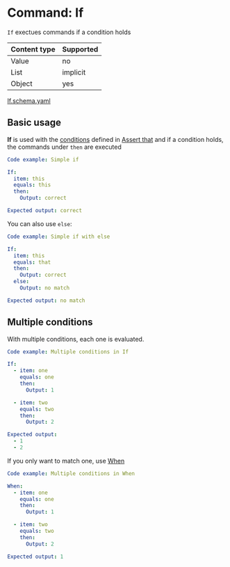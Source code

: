 # Command: If

`If` exectues commands if a condition holds

| Content type | Supported |
|--------------|-----------|
| Value        | no        |
| List         | implicit  |
| Object       | yes       |

[If.schema.yaml](schema/If.schema.yaml)

## Basic usage

**If** is used with the [conditions](../testing/Assert%20that.spec.md#conditions) defined
in [Assert that](../testing/Assert%20that.spec.md) and if a condition holds, the commands under `then` are executed

```yaml specscript
Code example: Simple if

If:
  item: this
  equals: this
  then:
    Output: correct

Expected output: correct
```

You can also use `else`:

```yaml specscript
Code example: Simple if with else

If:
  item: this
  equals: that
  then:
    Output: correct
  else:
    Output: no match

Expected output: no match
```

## Multiple conditions

With multiple conditions, each one is evaluated.

```yaml specscript
Code example: Multiple conditions in If

If:
  - item: one
    equals: one
    then:
      Output: 1

  - item: two
    equals: two
    then:
      Output: 2

Expected output:
  - 1
  - 2
```

If you only want to match one, use [When](When.spec.md)

```yaml specscript
Code example: Multiple conditions in When

When:
  - item: one
    equals: one
    then:
      Output: 1

  - item: two
    equals: two
    then:
      Output: 2

Expected output: 1
```